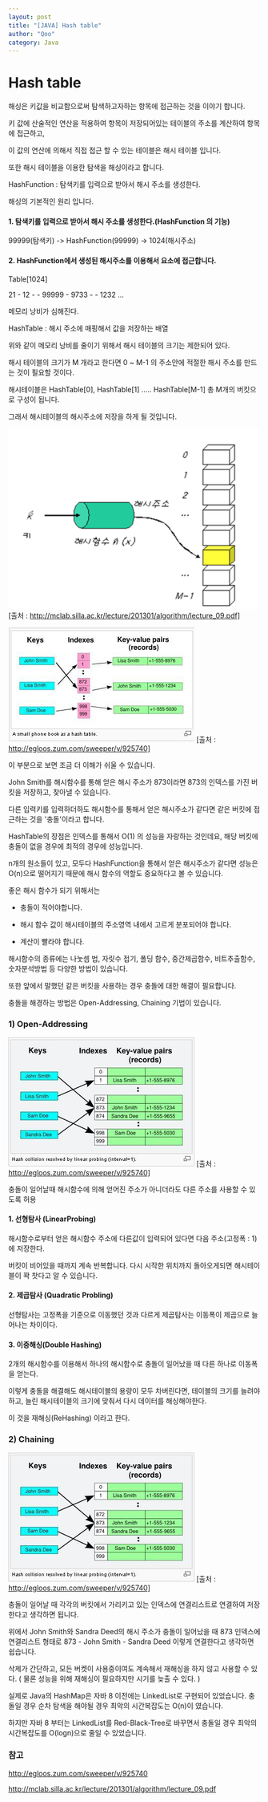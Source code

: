 ```yaml
---
layout: post
title: "[JAVA] Hash table"
author: "Qoo"
category: Java
---
```


# Hash table
해싱은 키값을 비교함으로써 탐색하고자하는 항목에 접근하는 것을 이야기 합니다.

키 값에 산술적인 연산을 적용하여 항목이 저장되어있는 테이블의 주소를 계산하여 항목에 접근하고, 

이 값의 연산에 의해서 직접 접근 할 수 있는 테이블은 해시 테이블 입니다.

또한 해시 테이블을 이용한 탐색을 해싱이라고 합니다.


HashFunction : 탐색키를 입력으로 받아서 해시 주소를 생성한다.


해싱의 기본적인 원리 입니다.

#### 1. 탐색키를 입력으로 받아서 해시 주소를 생성한다.(HashFunction 의 기능)
99999(탐색키) -> HashFunction(99999) -> 1024(해시주소)


#### 2. HashFunction에서 생성된 해시주소를 이용해서 요소에 접근합니다.
Table[1024]

21 - 12 -   - 99999 - 9733 -   -   1232 ...

메모리 낭비가 심해진다.

HashTable : 해시 주소에 매핑해서 값을 저장하는 배열

위와 같이 메모리 낭비를 줄이기 위해서 해시 테이블의 크기는 제한되어 있다.

해시 테이블의 크기가 M 개라고 한다면 0 ~ M-1 의 주소안에 적절한 해시 주소를 만드는 것이 필요할 것이다.

해시테이블은 HashTable[0], HashTable[1] ..... HashTable[M-1] 총 M개의 버킷으로 구성이 됩니다.

그래서 해시테이블의 해시주소에 저장을 하게 될 것입니다. 


![](../images/hash_table_1.png)
[출처 : http://mclab.silla.ac.kr/lecture/201301/algorithm/lecture_09.pdf]




![](../images/hash_table_2.jpg)
[출처 : http://egloos.zum.com/sweeper/v/925740]



이 부분으로 보면 조금 더 이해가 쉬울 수 있습니다.

John Smith를 해시함수를 통해 얻은 해시 주소가 873이라면 873의 인덱스를 가진 버킷을 저장하고, 찾아낼 수 있습니다.



다른 입력키를 입력하더하도 해시함수를 통해서 얻은 해시주소가 같다면 같은 버킷에 접근하는 것을 '충돌'이라고 합니다.

HashTable의 장점은 인덱스를 통해서 O(1) 의 성능을 자랑하는 것인데요, 해당 버킷에 충돌이 없을 경우에 최적의 경우에 성능입니다.

n개의 원소들이 있고, 모두다 HashFunction을 통해서 얻은 해시주소가 같다면 성능은 O(n)으로 떨어지기 때문에 해시 함수의 역할도 중요하다고 볼 수 있습니다.



좋은 해시 함수가 되기 위해서는

- 충돌이 적어야합니다. 

- 해시 함수 값이 해시테이블의 주소영역 내에서 고르게 분포되어야 합니다.

- 계산이 빨라야 합니다.



해시함수의 종류에는 나눗셈 법, 자릿수 접기, 폴딩 함수, 중간제곱함수, 비트추출함수, 숫자분석방법 등 다양한 방법이 있습니다.



또한 앞에서 말했던 같은 버킷을 사용하는 경우 충돌에 대한 해결이 필요합니다.

충돌을 해경하는 방법은 Open-Addressing, Chaining 기법이 있습니다.



### 1) Open-Addressing


![](../images/hash_table_3.jpg)
[출처 : http://egloos.zum.com/sweeper/v/925740]

충돌이 일어날때 해시함수에 의해 얻어진 주소가 아니더라도 다른 주소를 사용할 수 있도록 허용

#### 1. 선형탐사 (LinearProbing)
해시함수로부터 얻은 해시함수 주소에 다른값이 입력되어 있다면 다음 주소(고정폭 : 1)에 저장한다.

버킷이 비어있을 때까지 계속 반복합니다. 다시 시작한 위치까지 돌아오게되면 해시테이블이 꽉 찻다고 알 수 있습니다.

#### 2. 제곱탐사 (Quadratic Probling)
선형탐사는 고정폭을 기준으로 이동했던 것과 다르게 제곱탐사는 이동폭이 제곱으로 늘어나는 차이이다.

#### 3. 이중해싱(Double Hashing)
2개의 해시함수를 이용해서 하나의 해시함수로 충돌이 일어났을 때 다른 하나로 이동폭을 얻는다.



이렇게 충돌을 해결해도 해시테이블의 용량이 모두 차버린다면, 테이블의 크기를 늘려야하고, 늘린 해시테이블의 크기에 맞춰서 다시 데이터를 해싱해야한다.

이 것을 재해싱(ReHashing) 이라고 한다. 



### 2) Chaining 


![](../images/hash_table_4.jpg)
[출처 : http://egloos.zum.com/sweeper/v/925740]

충돌이 일어날 때 각각의 버킷에서 가리키고 있는 인덱스에 연결리스트로 연결하여 저장한다고 생각하면 됩니다.

위에서 John Smith와 Sandra Deed의 해시 주소가 충돌이 일어났을 때 873 인덱스에 연결리스트 형태로 873 - John Smith - Sandra Deed 이렇게 연결한다고 생각하면 쉽습니다.



삭제가 간단하고, 모든 버켓이 사용중이여도 계속해서 재해싱을 하지 않고 사용할 수 있다. ( 물론 성능을 위해 재해싱이 필요하지만 시기를 늦출 수 있다. )



실제로 Java의 HashMap은 자바 8 이전에는 LinkedList로 구현되어 있었습니다. 충돌일 경우 순차 탐색을 해야될 경우 최악의 시간복잡도는 O(n)이 였습니다.

하지만 자바 8 부터는 LinkedList를 Red-Black-Tree로 바꾸면서 충돌일 경우 최악의 시간복잡도를 O(logn)으로 줄일 수 있었습니다.





### 참고
http://egloos.zum.com/sweeper/v/925740

http://mclab.silla.ac.kr/lecture/201301/algorithm/lecture_09.pdf